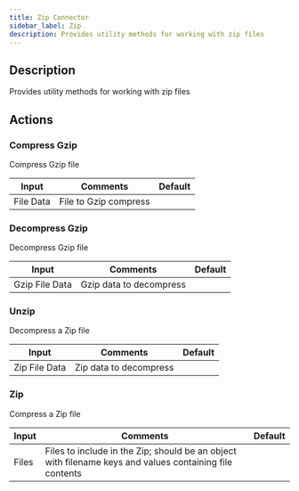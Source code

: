 ```yaml
---
title: Zip Connector
sidebar_label: Zip
description: Provides utility methods for working with zip files
---
```


## Description

Provides utility methods for working with zip files

## Actions

### Compress Gzip

Compress Gzip file

| Input     | Comments              | Default |
| --------- | --------------------- | ------- |
| File Data | File to Gzip compress |         |

### Decompress Gzip

Decompress Gzip file

| Input          | Comments                | Default |
| -------------- | ----------------------- | ------- |
| Gzip File Data | Gzip data to decompress |         |

### Unzip

Decompress a Zip file

| Input         | Comments               | Default |
| ------------- | ---------------------- | ------- |
| Zip File Data | Zip data to decompress |         |

### Zip

Compress a Zip file

| Input | Comments                                                                                                | Default |
| ----- | ------------------------------------------------------------------------------------------------------- | ------- |
| Files | Files to include in the Zip; should be an object with filename keys and values containing file contents |         |
